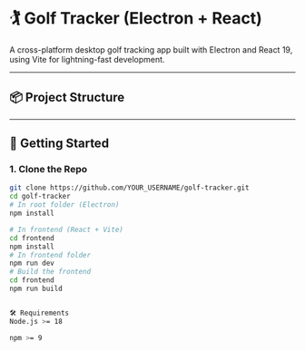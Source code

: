 # 🏌️ Golf Tracker (Electron + React)

A cross-platform desktop golf tracking app built with Electron and React 19, using Vite for lightning-fast development.

---

## 📦 Project Structure



---

## 🚀 Getting Started

### 1. Clone the Repo

```bash
git clone https://github.com/YOUR_USERNAME/golf-tracker.git
cd golf-tracker
# In root folder (Electron)
npm install

# In frontend (React + Vite)
cd frontend
npm install
# In frontend folder
npm run dev
# Build the frontend
cd frontend
npm run build


🛠 Requirements
Node.js >= 18

npm >= 9
